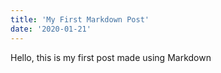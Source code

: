 ```yaml
---
title: 'My First Markdown Post'
date: '2020-01-21'
---
```


Hello, this is my first post made using Markdown

